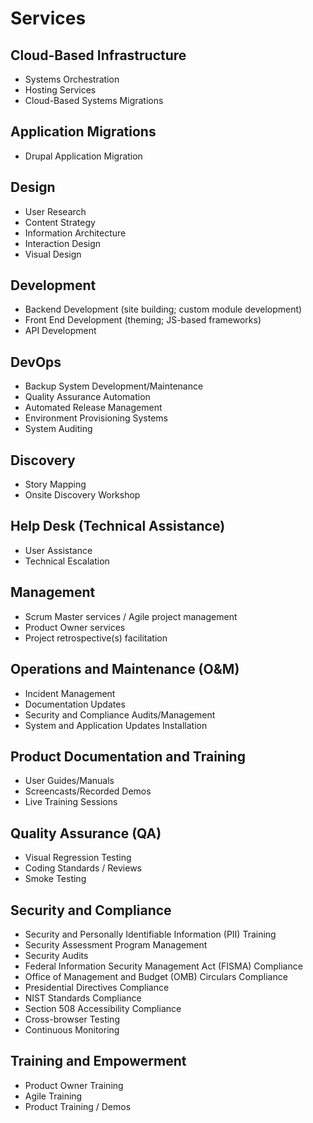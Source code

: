 # Services

## Cloud-Based Infrastructure

- Systems Orchestration
- Hosting Services
- Cloud-Based Systems Migrations

## Application Migrations

- Drupal Application Migration

## Design

- User Research
- Content Strategy
- Information Architecture
- Interaction Design
- Visual Design

## Development

- Backend Development (site building; custom module development)
- Front End Development (theming; JS-based frameworks)
- API Development

## DevOps

- Backup System Development/Maintenance
- Quality Assurance Automation
- Automated Release Management
- Environment Provisioning Systems
- System Auditing

## Discovery

- Story Mapping
- Onsite Discovery Workshop

## Help Desk (Technical Assistance)

- User Assistance
- Technical Escalation

## Management

- Scrum Master services / Agile project management
- Product Owner services
- Project retrospective(s) facilitation

## Operations and Maintenance (O&M)

- Incident Management
- Documentation Updates
- Security and Compliance Audits/Management
- System and Application Updates Installation

## Product Documentation and Training

- User Guides/Manuals
- Screencasts/Recorded Demos
- Live Training Sessions

## Quality Assurance (QA)

- Visual Regression Testing
- Coding Standards / Reviews
- Smoke Testing

## Security and Compliance

- Security and Personally Identifiable Information (PII) Training
- Security Assessment Program Management
- Security Audits
- Federal Information Security Management Act (FISMA) Compliance
- Office of Management and Budget (OMB) Circulars Compliance
- Presidential Directives Compliance
- NIST Standards Compliance
- Section 508 Accessibility Compliance
- Cross-browser Testing
- Continuous Monitoring

## Training and Empowerment

- Product Owner Training
- Agile Training
- Product Training / Demos
